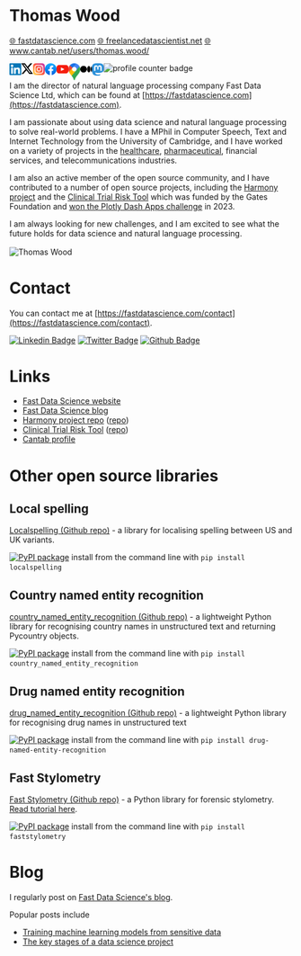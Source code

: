 # Thomas Wood

<div>
  
<a href="https://fastdatascience.com"><span align="left">🌐 fastdatascience.com</span></a>
<a href="https://freelancedatascientist.net"><span align="left">🌐 freelancedatascientist.net</span></a>
<a href="https://www.cantab.net/users/thomas.wood/"><span align="left">🌐 www.cantab.net/users/thomas.wood/</span></a>
</div>

<div>
<a href="https://www.linkedin.com/in/woodthom/"><img align="left" src="https://raw.githubusercontent.com//harmonydata/.github/main/profile/linkedin.svg" alt="Thomas Wood | LinkedIn" width="21px"/></a>
<a href="https://twitter.com/fastdatascienc1"><img align="left" src="https://raw.githubusercontent.com//harmonydata/.github/main/profile/x.svg" alt="Fast Data Science | X" width="21px"/></a>
<a href="https://www.instagram.com/fastdatascience/"><img align="left" src="https://raw.githubusercontent.com//harmonydata/.github/main/profile/instagram.svg" alt="Fast Data Science | Instagram" width="21px"/></a>
<a href="https://www.facebook.com/fastdatascienceltd"><img align="left" src="https://raw.githubusercontent.com//harmonydata/.github/main/profile/fb.svg" alt="Fast Data Science | Facebook" width="21px"/></a>
<a href="https://www.youtube.com/channel/UCLPrDH7SoRT55F6i50xMg5g"><img align="left" src="https://raw.githubusercontent.com//harmonydata/.github/main/profile/yt.svg" alt="Fast Data Science | YouTube" width="21px"/></a>
<a href="https://g.page/fast-data-science"><img align="left" src="https://raw.githubusercontent.com//harmonydata/.github/main/profile/google.svg" alt="Fast Data Science | Google" width="21px"/></a>
<a href="https://medium.com/fast-data-science"><img align="left" src="https://raw.githubusercontent.com//harmonydata/.github/main/profile/medium.svg" alt="Fast Data Science | Medium" width="21px"/></a>
<a href="https://mastodon.social/@fastdatascience"><img align="left" src="https://raw.githubusercontent.com//harmonydata/.github/main/profile/mastodon.svg" alt="Fast Data Science | Mastodon" width="21px"/></a>

</div>

<img src="https://komarev.com/ghpvc/?username=woodthom2" alt="profile counter badge" />


I am the director of natural language processing company Fast Data Science Ltd, which can be found at [https://fastdatascience.com](https://fastdatascience.com).

I am passionate about using data science and natural language processing to solve real-world problems. I have a MPhil in Computer Speech, Text and Internet Technology from the University of Cambridge, and I have worked on a variety of projects in the [healthcare](https://fastdatascience.com/ai-in-healthcare/), [pharmaceutical](https://fastdatascience.com/ai-in-pharma/), financial services, and telecommunications industries.

I am also an active member of the open source community, and I have contributed to a number of open source projects, including the [Harmony project](http://harmonydata.ac.uk/) and the [Clinical Trial Risk Tool](https://clinicaltrialrisk.org) which was funded by the Gates Foundation and [won the Plotly Dash Apps challenge](https://fastdatascience.com/clinical-trial-risk-tool-wins-plotly-dash-challenge/) in 2023.

I am always looking for new challenges, and I am excited to see what the future holds for data science and natural language processing.

<img src="https://github-readme-stats.vercel.app/api?username=woodthom2&?count_private=true&show_icons=true" alt="Thomas Wood" align="center" />

# Contact

You can contact me at [https://fastdatascience.com/contact](https://fastdatascience.com/contact).

[![Linkedin Badge](https://img.shields.io/badge/-woodthom-blue?logo=Linkedin&logoColor=white&link=https://www.linkedin.com/in/woodthom/)](https://www.linkedin.com/in/woodthom/)
[![Twitter Badge](https://img.shields.io/badge/-fastdatascienc1-blue?logo=twitter&logoColor=white&link=https://twitter.com/fastdatascienc1)](https://twitter.com/fastdatascienc1)
[![Github Badge](https://img.shields.io/github/stars/woodthom2)](https://github.com/woodthom2)



# Links

* [Fast Data Science website](https://fastdatascience.com/)
* [Fast Data Science blog](https://fastdatascience.com/blog/)
* [Harmony project repo](http://harmonydata.ac.uk/) ([repo](https://github.com/harmonydata/harmony))
* [Clinical Trial Risk Tool](https://fastdatascience.com/clinical-trial-risk-tool/) ([repo](https://github.com/fastdatascience/clinical_trial_risk))
* [Cantab profile](https://www.cantab.net/users/thomas.wood/)

# Other open source libraries

## Local spelling

[Localspelling (Github repo)](https://github.com/fastdatascience/localspelling) - a library for localising spelling between US and UK variants.

[![PyPI package](https://img.shields.io/badge/pip%20install-localspelling-brightgreen)](https://pypi.org/project/localspelling/) install from the command line with `pip install localspelling`

## Country named entity recognition

[country_named_entity_recognition (Github repo)](https://github.com/fastdatascience/country_named_entity_recognition) - a lightweight Python library for recognising country names in unstructured text and returning Pycountry objects.

[![PyPI package](https://img.shields.io/badge/pip%20install-country_named_entity_recognition-brightgreen)](https://pypi.org/project/country_named_entity_recognition/) install from the command line with `pip install country_named_entity_recognition` 

## Drug named entity recognition

[drug_named_entity_recognition (Github repo)](https://github.com/fastdatascience/drug_named_entity_recognition) - a lightweight Python library for recognising drug names in unstructured text

[![PyPI package](https://img.shields.io/badge/pip%20install-drug_named_entity_recognition-brightgreen)](https://pypi.org/project/drug_named_entity_recognition/) install from the command line with `pip install drug-named-entity-recognition` 

## Fast Stylometry

[Fast Stylometry (Github repo)](https://github.com/fastdatascience/faststylometry) - a Python library for forensic stylometry.  [Read tutorial here](https://fastdatascience.com/fast-stylometry-python-library/).

[![PyPI package](https://img.shields.io/badge/pip%20install-faststylometry-brightgreen)](https://pypi.org/project/faststylometry/) install from the command line with `pip install faststylometry` 

# Blog

I regularly post on [Fast Data Science's blog](https://fastdatascience.com/blog/).

Popular posts include

* [Training machine learning models from sensitive data](https://fastdatascience.com/sensitive-data-machine-learning-model/)
* [The key stages of a data science project](https://fastdatascience.com/the-key-stages-of-a-data-science-project/)
